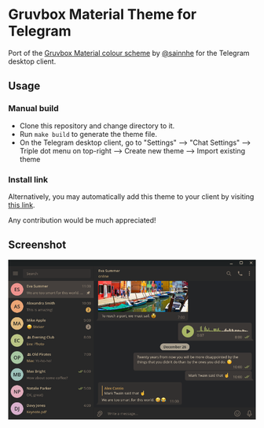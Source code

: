 # Gruvbox Material Theme for Telegram
Port of the [Gruvbox Material colour scheme](https://github.com/sainnhe/gruvbox-material) by [@sainnhe](https://github.com/sainnhe) for the Telegram desktop client.

## Usage
### Manual build
* Clone this repository and change directory to it.
* Run `make build` to generate the theme file.
* On the Telegram desktop client, go to "Settings" --> "Chat Settings" --> Triple dot menu on top-right --> Create new theme --> Import existing theme

### Install link
Alternatively, you may automatically add this theme to your client by visiting [this link](https://t.me/addtheme/gruvboxmaterialdark).

Any contribution would be much appreciated!

## Screenshot

![Screenshot](screenshot.png?raw=true)
